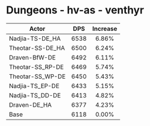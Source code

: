 # Dungeons - hv-as - venthyr
| Actor | DPS | Increase |
|---|:---:|:---:|
|Nadjia-TS-DE_HA|6538|6.86%|
|Theotar-SS-DE_HA|6500|6.24%|
|Draven-BfW-DE|6492|6.11%|
|Theotar-SS_RP-DE|6469|5.74%|
|Theotar-SS_WP-DE|6450|5.43%|
|Nadjia-TS_EP-DE|6433|5.15%|
|Nadjia-TS_DD-DE|6413|4.82%|
|Draven-DE_HA|6377|4.23%|
|Base|6118|0.00%|
